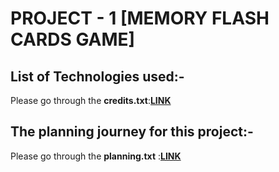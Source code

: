 # PROJECT - 1 [MEMORY FLASH CARDS GAME]
## List of Technologies used:-
 Please go through the **credits.txt**:[**LINK**](https://github.com/jayanth920/project-1/blob/main/files/credits.txt)
 
## The planning journey for this project:-
 Please go through the **planning.txt** :[**LINK**](https://github.com/jayanth920/project-1/blob/main/planning.txt)
